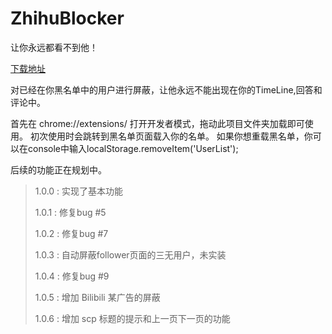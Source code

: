 # ZhihuBlocker
让你永远都看不到他！

[下载地址](https://chrome.google.com/webstore/detail/jmcajamlpagcjhikpomiflgnllnkbikg/publish-delayed?utm_source=chrome-app-launcher-info-dialog)

对已经在你黑名单中的用户进行屏蔽，让他永远不能出现在你的TimeLine,回答和评论中。

首先在 chrome://extensions/ 打开开发者模式，拖动此项目文件夹加载即可使用。
初次使用时会跳转到黑名单页面载入你的名单。
如果你想重载黑名单，你可以在console中输入localStorage.removeItem('UserList');

后续的功能正在规划中。

>1.0.0 : 实现了基本功能
>
>1.0.1 : 修复bug #5
>
>1.0.2 : 修复bug #7
>
>1.0.3 : 自动屏蔽follower页面的三无用户，未实装
>
>1.0.4 : 修复bug #9
>
>1.0.5 : 增加 Bilibili 某广告的屏蔽
>
>1.0.6 : 增加 scp 标题的提示和上一页下一页的功能
